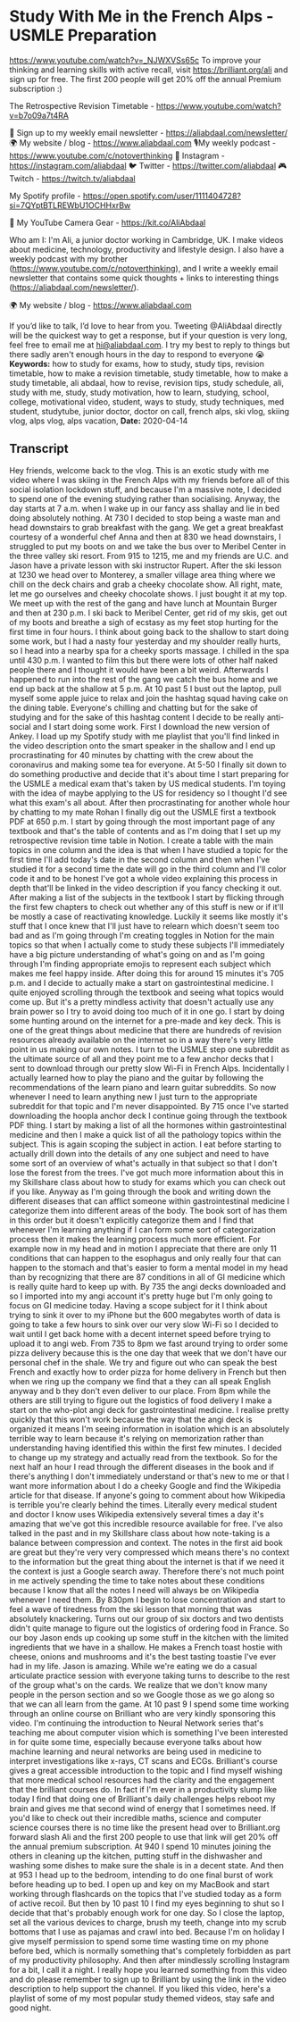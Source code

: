 # Study With Me in the French Alps - USMLE Preparation
https://www.youtube.com/watch?v=_NJWXVSs65c
To improve your thinking and learning skills with active recall, visit https://brilliant.org/ali and sign up for free. The first 200 people will get 20% off the annual Premium subscription :)

The Retrospective Revision Timetable - https://www.youtube.com/watch?v=b7o09a7t4RA

💌 Sign up to my weekly email newsletter - https://aliabdaal.com/newsletter/
🌍 My website / blog - https://www.aliabdaal.com 
🎙My weekly podcast - https://www.youtube.com/c/notoverthinking 
📸 Instagram - https://instagram.com/aliabdaal
🐦 Twitter - https://twitter.com/aliabdaal
🎮 Twitch - https://twitch.tv/aliabdaal

My Spotify profile - https://open.spotify.com/user/1111404728?si=7QYptBTLREWbU1OCHHxrBw

🎥 My YouTube Camera Gear - https://kit.co/AliAbdaal

Who am I:
I'm Ali, a junior doctor working in Cambridge, UK. I make videos about medicine, technology, productivity and lifestyle design. I also have a weekly podcast with my brother (https://www.youtube.com/c/notoverthinking), and I write a weekly email newsletter that contains some quick thoughts + links to interesting things (https://aliabdaal.com/newsletter/).

🌍 My website / blog - https://www.aliabdaal.com 

If you’d like to talk, I’d love to hear from you. Tweeting @AliAbdaal directly will be the quickest way to get a response, but if your question is very long, feel free to email me at hi@aliabdaal.com. I try my best to reply to things but there sadly aren't enough hours in the day to respond to everyone 😭
**Keywords:** how to study for exams, how to study, study tips, revision timetable, how to make a revision timetable, study timetable, how to make a study timetable, ali abdaal, how to revise, revision tips, study schedule, ali, study with me, study, study motivation, how to learn, studying, school, college, motivational video, student, ways to study, study techniques, med student, studytube, junior doctor, doctor on call, french alps, ski vlog, skiing vlog, alps vlog, alps vacation, 
**Date:** 2020-04-14

## Transcript
 Hey friends, welcome back to the vlog. This is an exotic study with me video where I was skiing in the French Alps with my friends before all of this social isolation lockdown stuff, and because I'm a massive note, I decided to spend one of the evening studying rather than socialising. Anyway, the day starts at 7 a.m. when I wake up in our fancy ass shallay and lie in bed doing absolutely nothing. At 730 I decided to stop being a waste man and head downstairs to grab breakfast with the gang. We get a great breakfast courtesy of a wonderful chef Anna and then at 830 we head downstairs, I struggled to put my boots on and we take the bus over to Meribel Center in the three valley ski resort. From 915 to 1215, me and my friends are U.C. and Jason have a private lesson with ski instructor Rupert. After the ski lesson at 1230 we head over to Monterey, a smaller village area thing where we chill on the deck chairs and grab a cheeky chocolate show. All right, mate, let me go ourselves and cheeky chocolate shows. I just bought it at my top. We meet up with the rest of the gang and have lunch at Mountain Burger and then at 230 p.m. I ski back to Meribel Center, get rid of my skis, get out of my boots and breathe a sigh of ecstasy as my feet stop hurting for the first time in four hours. I think about going back to the shallow to start doing some work, but I had a nasty four yesterday and my shoulder really hurts, so I head into a nearby spa for a cheeky sports massage. I chilled in the spa until 430 p.m. I wanted to film this but there were lots of other half naked people there and I thought it would have been a bit weird. Afterwards I happened to run into the rest of the gang we catch the bus home and we end up back at the shallow at 5 p.m. At 10 past 5 I bust out the laptop, pull myself some apple juice to relax and join the hashtag squad having cake on the dining table. Everyone's chilling and chatting but for the sake of studying and for the sake of this hashtag content I decide to be really anti-social and I start doing some work. First I download the new version of Ankey. I load up my Spotify study with me playlist that you'll find linked in the video description onto the smart speaker in the shallow and I end up procrastinating for 40 minutes by chatting with the crew about the coronavirus and making some tea for everyone. At 5-50 I finally sit down to do something productive and decide that it's about time I start preparing for the USMLE a medical exam that's taken by US medical students. I'm toying with the idea of maybe applying to the US for residency so I thought I'd see what this exam's all about. After then procrastinating for another whole hour by chatting to my mate Rohan I finally dig out the USMLE first a textbook PDF at 650 p.m. I start by going through the most important page of any textbook and that's the table of contents and as I'm doing that I set up my retrospective revision time table in Notion. I create a table with the main topics in one column and the idea is that when I have studied a topic for the first time I'll add today's date in the second column and then when I've studied it for a second time the date will go in the third column and I'll color code it and to be honest I've got a whole video explaining this process in depth that'll be linked in the video description if you fancy checking it out. After making a list of the subjects in the textbook I start by flicking through the first few chapters to check out whether any of this stuff is new or if it'll be mostly a case of reactivating knowledge. Luckily it seems like mostly it's stuff that I once knew that I'll just have to relearn which doesn't seem too bad and as I'm going through I'm creating toggles in Notion for the main topics so that when I actually come to study these subjects I'll immediately have a big picture understanding of what's going on and as I'm going through I'm finding appropriate emojis to represent each subject which makes me feel happy inside. After doing this for around 15 minutes it's 705 p.m. and I decide to actually make a start on gastrointestinal medicine. I quite enjoyed scrolling through the textbook and seeing what topics would come up. But it's a pretty mindless activity that doesn't actually use any brain power so I try to avoid doing too much of it in one go. I start by doing some hunting around on the internet for a pre-made and key deck. This is one of the great things about medicine that there are hundreds of revision resources already available on the internet so in a way there's very little point in us making our own notes. I turn to the USMLE step one subreddit as the ultimate source of all and they point me to a few anchor decks that I sent to download through our pretty slow Wi-Fi in French Alps. Incidentally I actually learned how to play the piano and the guitar by following the recommendations of the learn piano and learn guitar subreddits. So now whenever I need to learn anything new I just turn to the appropriate subreddit for that topic and I'm never disappointed. By 715 once I've started downloading the hoopla anchor deck I continue going through the textbook PDF thing. I start by making a list of all the hormones within gastrointestinal medicine and then I make a quick list of all the pathology topics within the subject. This is again scoping the subject in action. I eat before starting to actually drill down into the details of any one subject and need to have some sort of an overview of what's actually in that subject so that I don't lose the forest from the trees. I've got much more information about this in my Skillshare class about how to study for exams which you can check out if you like. Anyway as I'm going through the book and writing down the different diseases that can afflict someone within gastrointestinal medicine I categorize them into different areas of the body. The book sort of has them in this order but it doesn't explicitly categorize them and I find that whenever I'm learning anything if I can form some sort of categorization process then it makes the learning process much more efficient. For example now in my head and in motion I appreciate that there are only 11 conditions that can happen to the esophagus and only really four that can happen to the stomach and that's easier to form a mental model in my head than by recognizing that there are 87 conditions in all of GI medicine which is really quite hard to keep up with. By 735 the angi decks downloaded and so I imported into my angi account it's pretty huge but I'm only going to focus on GI medicine today. Having a scope subject for it I think about trying to sink it over to my iPhone but the 600 megabytes worth of data is going to take a few hours to sink over our very slow Wi-Fi so I decided to wait until I get back home with a decent internet speed before trying to upload it to angi web. From 735 to 8pm we fast around trying to order some pizza delivery because this is the one day that week that we don't have our personal chef in the shale. We try and figure out who can speak the best French and exactly how to order pizza for home delivery in French but then when we ring up the company we find that a they can all speak English anyway and b they don't even deliver to our place. From 8pm while the others are still trying to figure out the logistics of food delivery I make a start on the who-plot angi deck for gastrointestinal medicine. I realise pretty quickly that this won't work because the way that the angi deck is organized it means I'm seeing information in isolation which is an absolutely terrible way to learn because it's relying on memorization rather than understanding having identified this within the first few minutes. I decided to change up my strategy and actually read from the textbook. So for the next half an hour I read through the different diseases in the book and if there's anything I don't immediately understand or that's new to me or that I want more information about I do a cheeky Google and find the Wikipedia article for that disease. If anyone's going to comment about how Wikipedia is terrible you're clearly behind the times. Literally every medical student and doctor I know uses Wikipedia extensively several times a day it's amazing that we've got this incredible resource available for free. I've also talked in the past and in my Skillshare class about how note-taking is a balance between compression and context. The notes in the first aid book are great but they're very very compressed which means there's no context to the information but the great thing about the internet is that if we need it the context is just a Google search away. Therefore there's not much point in me actively spending the time to take notes about these conditions because I know that all the notes I need will always be on Wikipedia whenever I need them. By 830pm I begin to lose concentration and start to feel a wave of tiredness from the ski lesson that morning that was absolutely knackering. Turns out our group of six doctors and two dentists didn't quite manage to figure out the logistics of ordering food in France. So our boy Jason ends up cooking up some stuff in the kitchen with the limited ingredients that we have in a shallow. He makes a French toast hostie with cheese, onions and mushrooms and it's the best tasting toastie I've ever had in my life. Jason is amazing. While we're eating we do a casual articulate practice session with everyone taking turns to describe to the rest of the group what's on the cards. We realize that we don't know many people in the person section and so we Google those as we go along so that we can all learn from the game. At 10 past 9 I spend some time working through an online course on Brilliant who are very kindly sponsoring this video. I'm continuing the introduction to Neural Network series that's teaching me about computer vision which is something I've been interested in for quite some time, especially because everyone talks about how machine learning and neural networks are being used in medicine to interpret investigations like x-rays, CT scans and ECGs. Brilliant's course gives a great accessible introduction to the topic and I find myself wishing that more medical school resources had the clarity and the engagement that the brilliant courses do. In fact if I'm ever in a productivity slump like today I find that doing one of Brilliant's daily challenges helps reboot my brain and gives me that second wind of energy that I sometimes need. If you'd like to check out their incredible maths, science and computer science courses there is no time like the present head over to Brilliant.org forward slash Ali and the first 200 people to use that link will get 20% off the annual premium subscription. At 940 I spend 10 minutes joining the others in cleaning up the kitchen, putting stuff in the dishwasher and washing some dishes to make sure the shale is in a decent state. And then at 953 I head up to the bedroom, intending to do one final burst of work before heading up to bed. I open up and key on my MacBook and start working through flashcards on the topics that I've studied today as a form of active recoil. But then by 10 past 10 I find my eyes beginning to shut so I decide that that's probably enough work for one day. So I close the laptop, set all the various devices to charge, brush my teeth, change into my scrub bottoms that I use as pajamas and crawl into bed. Because I'm on holiday I give myself permission to spend some time wasting time on my phone before bed, which is normally something that's completely forbidden as part of my productivity philosophy. And then after mindlessly scrolling Instagram for a bit, I call it a night. I really hope you learned something from this video and do please remember to sign up to Brilliant by using the link in the video description to help support the channel. If you liked this video, here's a playlist of some of my most popular study themed videos, stay safe and good night.
